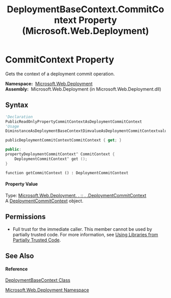 ﻿---
title: DeploymentBaseContext.CommitContext Property  (Microsoft.Web.Deployment)
TOCTitle: CommitContext Property
ms:assetid: P:Microsoft.Web.Deployment.DeploymentBaseContext.CommitContext
ms:mtpsurl: https://msdn.microsoft.com/en-us/library/microsoft.web.deployment.deploymentbasecontext.commitcontext(v=VS.90)
ms:contentKeyID: 20208843
ms.date: 05/02/2012
mtps_version: v=VS.90
f1_keywords:
- Microsoft.Web.Deployment.DeploymentBaseContext.CommitContext
- Microsoft.Web.Deployment.DeploymentBaseContext.get_CommitContext
dev_langs:
- CSharp
- JScript
- VB
- c++
api_location:
- Microsoft.Web.Deployment.dll
api_name:
- Microsoft.Web.Deployment.DeploymentBaseContext.CommitContext
- Microsoft.Web.Deployment.DeploymentBaseContext.get_CommitContext
api_type:
- Managed
topic_type:
- apiref
- kbSyntax
product_family_name: VS
ROBOTS: INDEX,FOLLOW
---

# CommitContext Property

Gets the context of a deployment commit operation.

**Namespace:**  [Microsoft.Web.Deployment](microsoft-web-deployment-namespace.md)  
**Assembly:**  Microsoft.Web.Deployment (in Microsoft.Web.Deployment.dll)

## Syntax

``` vb
'Declaration
PublicReadOnlyPropertyCommitContextAsDeploymentCommitContext
'Usage
DiminstanceAsDeploymentBaseContextDimvalueAsDeploymentCommitContextvalue = instance.CommitContext
```

``` csharp
publicDeploymentCommitContextCommitContext { get; }
```

``` c++
public:
propertyDeploymentCommitContext^ CommitContext {
    DeploymentCommitContext^ get ();
}
```

``` jscript
function getCommitContext () : DeploymentCommitContext
```

#### Property Value

Type: [Microsoft.Web.Deployment. . :: . .DeploymentCommitContext](deploymentcommitcontext-class-microsoft-web-deployment.md)  
A [DeploymentCommitContext](deploymentcommitcontext-class-microsoft-web-deployment.md) object.  

## Permissions

  - Full trust for the immediate caller. This member cannot be used by partially trusted code. For more information, see [Using Libraries from Partially Trusted Code](https://msdn.microsoft.com/en-us/library/8skskf63\(v=vs.90\)).

## See Also

#### Reference

[DeploymentBaseContext Class](deploymentbasecontext-class-microsoft-web-deployment.md)

[Microsoft.Web.Deployment Namespace](microsoft-web-deployment-namespace.md)

